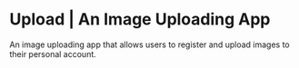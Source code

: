 # Upload | An Image Uploading App

An image uploading app that allows users to register and upload images to their personal account.